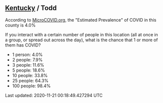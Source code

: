
## [Kentucky](/united-states/kentucky) / Todd

According to [MicroCOVID.org](http://microcovid.org),
the "Estimated Prevalence" of COVID in this county is 4.0%

If you interact with a certain number of people in this location
(all at once in a group, or spread out across the day), what is the chance that
1 or more of them has COVID?

- 1 person: 4.0%
- 2 people: 7.9%
- 3 people: 11.6%
- 5 people: 18.6%
- 10 people: 33.8%
- 25 people: 64.3%
- 100 people: 98.4%

Last updated: 2020-11-21 00:18:49.427294 UTC
